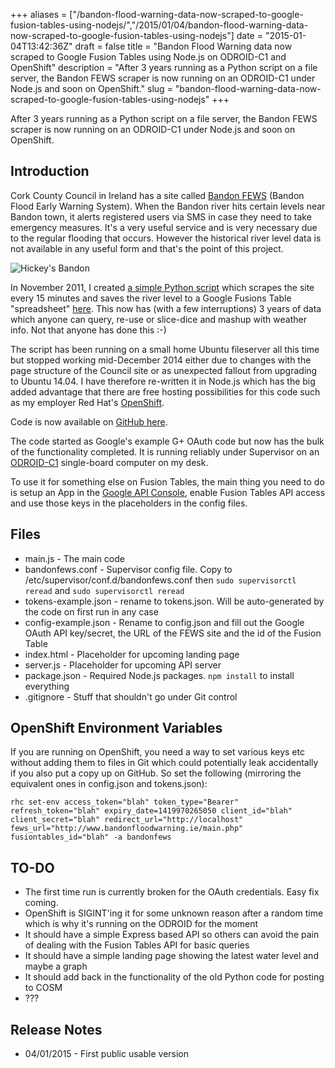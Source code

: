 +++
aliases = ["/bandon-flood-warning-data-now-scraped-to-google-fusion-tables-using-nodejs/","/2015/01/04/bandon-flood-warning-data-now-scraped-to-google-fusion-tables-using-nodejs"]
date = "2015-01-04T13:42:36Z"
draft = false
title = "Bandon Flood Warning data now scraped to Google Fusion Tables using Node.js on ODROID-C1 and OpenShift"
description = "After 3 years running as a Python script on a file server, the Bandon FEWS scraper is now running on an ODROID-C1 under Node.js and soon on OpenShift."
slug = "bandon-flood-warning-data-now-scraped-to-google-fusion-tables-using-nodejs"
+++

After 3 years running as a Python script on a file server, the Bandon FEWS scraper is now running on an ODROID-C1 under Node.js and soon on OpenShift.

## Introduction
Cork County Council in Ireland has a site called [Bandon FEWS](http://www.bandonfloodwarning.ie/) (Bandon Flood Early Warning System). When the Bandon river hits certain levels near Bandon town, it alerts registered users via SMS in case they need to take emergency measures. It's a very useful service and is very necessary due to the regular flooding that occurs. However the historical river level data is not available in any useful form and that's the point of this project.

![Hickey's Bandon](https://d2j17b10ywb1i7.cloudfront.net/wp-content/uploads/2015/01/Nov09Hickeys.jpg "Flooding in 2009")

In November 2011, I created [a simple Python script](http://conoroneill.com/2011/11/17/bandon-flood-fews-open-data-now-available/) which scrapes the site every 15 minutes and saves the river level to a Google Fusions Table "spreadsheet" [here](https://www.google.com/fusiontables/DataSource?docid=103YIcARoxuaWT7NfZ8mVBzY554sF_3ONYC1N3DE#rows:id=1). This now has (with a few interruptions) 3 years of data which anyone can query, re-use or slice-dice and mashup with weather info. Not that anyone has done this :-)

The script has been running on a small home Ubuntu fileserver all this time but stopped working mid-December 2014 either due to changes with the page structure of the Council site or as unexpected fallout from upgrading to Ubuntu 14.04. I have therefore re-written it in Node.js which has the big added advantage that there are free hosting possibilities for this code such as my employer Red Hat's [OpenShift](https://www.openshift.com/).

Code is now available on [GitHub here](https://github.com/conoro/bandonfews-nodejs).

The code started as Google's example G+ OAuth code but now has the bulk of the functionality completed. It is running reliably under Supervisor on an [ODROID-C1](http://www.hardkernel.com/main/products/prdt_info.php?g_code=G141578608433) single-board computer on my desk.

To use it for something else on Fusion Tables, the main thing you need to do is setup an App in the [Google API Console](https://console.developers.google.com/project?authuser=0), enable Fusion Tables API access and use those keys in the placeholders in the config files.

## Files
* main.js - The main code
* bandonfews.conf - Supervisor config file. Copy to /etc/supervisor/conf.d/bandonfews.conf then `sudo supervisorctl reread` and `sudo supervisorctl reread`
* tokens-example.json - rename to tokens.json. Will be auto-generated by the code on first run in any case
* config-example.json - Rename to config.json and fill out the Google OAuth API key/secret, the URL of the FEWS site and the id of the Fusion Table
* index.html - Placeholder for upcoming landing page
* server.js - Placeholder for upcoming API server
* package.json - Required Node.js packages. `npm install` to install everything
* .gitignore - Stuff that shouldn't go under Git control


## OpenShift Environment Variables
If you are running on OpenShift, you need a way to set various keys etc without adding them to files in Git which could potentially leak accidentally if you also put a copy up on GitHub. So set the following (mirroring the equivalent ones in config.json and tokens.json):

```rhc set-env access_token="blah" token_type="Bearer" refresh_token="blah" expiry_date=1419970265050 client_id="blah" client_secret="blah" redirect_url="http://localhost" fews_url="http://www.bandonfloodwarning.ie/main.php" fusiontables_id="blah" -a bandonfews ```


## TO-DO
* The first time run is currently broken for the OAuth credentials. Easy fix coming.
* OpenShift is SIGINT'ing it for some unknown reason after a random time which is why it's running on the ODROID for the moment
* It should have a simple Express based API so others can avoid the pain of dealing with the Fusion Tables API for basic queries
* It should have a simple landing page showing the latest water level and maybe a graph
* It should add back in the functionality of the old Python code for posting to COSM
* ???

## Release Notes
* 04/01/2015 - First public usable version
